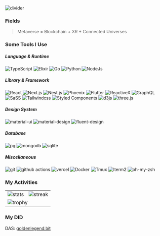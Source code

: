 <p align="center">
  <img src="https://readme-typing-svg.herokuapp.com?center=true&lines=Fly+to+the+Web+3.0" alt="">
</p>

<img src="https://user-images.githubusercontent.com/73097560/115834477-dbab4500-a447-11eb-908a-139a6edaec5c.gif" alt="divider">

### Fields

> Metaverse = Blockchain + XR + Connected Universes

### Some Tools I Use

<h5>Language & Runtime</h5>
<p>
  <img alt="TypeScript"
    src="https://img.shields.io/badge/-TypeScript-007ACC?style=flat-square&logo=typescript&logoColor=white" />
  <img alt="Elixir" src="https://img.shields.io/badge/-Elixir-4e2a8e?style=flat-square&logo=Elixir&logoColor=white" />
  <img alt="Go" src="https://img.shields.io/badge/-Go-7fd5ea?style=flat-square&logo=Go&logoColor=white" />
  <img alt="Python" src="https://img.shields.io/badge/-Python-3776AB?style=flat-square&logo=Python&logoColor=white" />
  <img alt="NodeJs" src="https://img.shields.io/badge/-Node.js-43853d?style=flat-square&logo=Node.js&logoColor=white" />
</p>

<h5>Library & Framework</h5>
<p>
  <img alt="React" src="https://img.shields.io/badge/-React-45b8d8?style=flat-square&logo=react&logoColor=white" />
  <img alt="Next.js" src="https://img.shields.io/badge/-Next.js-0070f3?style=flat-square&logo=nextjs&logoColor=white" />
  <img alt="Nest.js" src="https://img.shields.io/badge/-Nest.js-ea2845?style=flat-square&logo=nestjs&logoColor=white" />
  <img alt="Phoenix" src="https://img.shields.io/badge/-Phoenix-ff6f61?style=flat-square&logo=Phoenix&logoColor=white" />
  <img alt="Flutter" src="https://img.shields.io/badge/-Flutter-075b9a?style=flat-square&logo=Flutter&logoColor=white" />
  <img alt="ReactiveX"
    src="https://img.shields.io/badge/-RxJs-B7178C?style=flat-square&logo=reactivex&logoColor=white" />
  <img alt="GraphQL"
    src="https://img.shields.io/badge/-GraphQL-E10098?style=flat-square&logo=graphql&logoColor=white" />
  <img alt="SaSS" src="https://img.shields.io/badge/-SaSS-CC6699?style=flat-square&logo=sass&logoColor=white" />
  <img alt="Tailwindcss"
    src="https://img.shields.io/badge/-Tailwindcss-3b82f6?style=flat-square&logo=Tailwindcss&logoColor=white" />
  <img alt="Styled Components"
    src="https://img.shields.io/badge/-Styled_Components-db7092?style=flat-square&logo=styled-components&logoColor=white" />
  <img alt="d3js" src="https://img.shields.io/badge/-D3.js-e6550d?style=flat-square&logo=d3.js&logoColor=white" />
  <img alt="three.js" src="https://img.shields.io/badge/-Three.js-049EF4?style=flat-square&logo=three.js&logoColor=white" />
</p>
<h5>Design System</h5>
<p>
  <img alt="material-ui" src="https://img.shields.io/badge/-Material_UI-0081cb?style=flat-square&logo=material-ui&logoColor=white" />
  <img alt="material-design" src="https://img.shields.io/badge/-Material_Design-757575?style=flat-square&logo=material-design&logoColor=white" />
  <img alt="fluent-design" src="https://img.shields.io/badge/-Fluent_Design-4fe5ff?style=flat-square&logo=fluent-design&logoColor=white" />
</p>

<h5>Database</h5>
<p>
  <img alt="pg" src="https://img.shields.io/badge/-PostgreSQL-4169e1?style=flat-square&logo=postgresql&logoColor=white" />
  <img alt="mongodb" src="https://img.shields.io/badge/-MongoDB-47a248?style=flat-square&logo=mongodb&logoColor=white" />
  <img alt="sqlite" src="https://img.shields.io/badge/-SQLite-003B57?style=flat-square&logo=sqlite&logoColor=white" />
</p>
<h5>Miscellaneous</h5>
<p>
  <img alt="git" src="https://img.shields.io/badge/-Git-F05032?style=flat-square&logo=git&logoColor=white" />
  <img alt="github actions"
    src="https://img.shields.io/badge/-Github_Actions-2088FF?style=flat-square&logo=github-actions&logoColor=white" />
  <img alt="vercel"
    src="https://img.shields.io/badge/-Vercel-000000?style=flat-square&logo=vercel&logoColor=white" />
  <img alt="Docker" src="https://img.shields.io/badge/-Docker-46a2f1?style=flat-square&logo=docker&logoColor=white" />
  <img alt="Tmux" src="https://img.shields.io/badge/-Tmux-1bb91f?style=flat-square&logo=tmux&logoColor=white" />
  <img alt="Iterm2" src="https://img.shields.io/badge/-Iterm2-0ce927?style=flat-square&logo=iterm2&logoColor=white" />
  <img alt="oh-my-zsh" src="https://img.shields.io/badge/-oh_my_zsh-c5d928?style=flat-square&logo=oh-my-zsh&logoColor=white" />
</p>

### My Activities

<table>
<tbody>
  <tr>
    <td>
      <img src="https://github-readme-stats.vercel.app/api?username=keith-cy&count_private=true&show_icons=true&theme=radical" alt="stats">
    </td>
    <td>
      <img src="https://github-readme-streak-stats.herokuapp.com?user=keith-cy&theme=radical&hide_border=true" alt="streak">
    </td>
  </tr>
  <tr>
    <td colspan="2">
      <img src="https://github-profile-trophy.vercel.app/?username=keith-cy&theme=radical&row=1" alt="trophy">
    </td>
  </tr>
</tbody>
</table>

### My DID
DAS: [goldenlegend.bit](https://goldenlegend.bit.host/)
